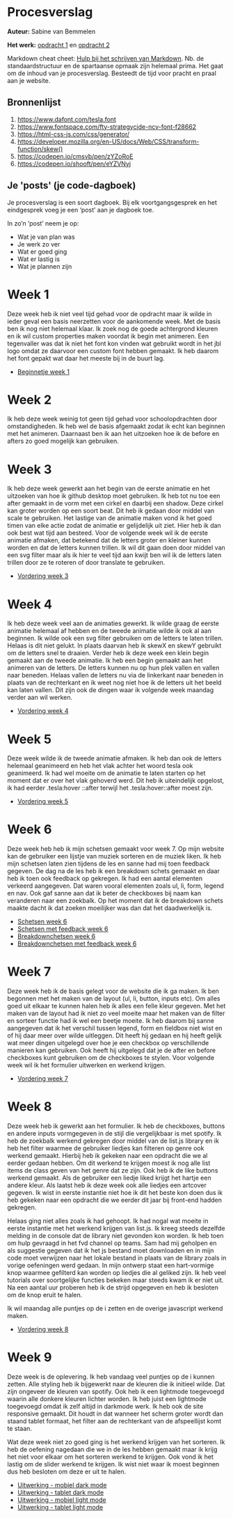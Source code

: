 # Procesverslag
**Auteur:** Sabine van Bemmelen

**Het werk:** [opdracht 1](opdracht1/index.html) en [opdracht 2](opdracht2/index.html)


Markdown cheat cheet: [Hulp bij het schrijven van Markdown](https://github.com/adam-p/markdown-here/wiki/Markdown-Cheatsheet). Nb. de standaardstructuur en de spartaanse opmaak zijn helemaal prima. Het gaat om de inhoud van je procesverslag. Besteedt de tijd voor pracht en praal aan je website.



## Bronnenlijst
1. https://www.dafont.com/tesla.font
2. https://www.fontspace.com/fty-strategycide-ncv-font-f28662
3. https://html-css-js.com/css/generator/
4. https://developer.mozilla.org/en-US/docs/Web/CSS/transform-function/skew()
5. https://codepen.io/cmsvb/pen/zYZoRoE
6. https://codepen.io/shooft/pen/eYZVNyj



## Je 'posts' (je code-dagboek)

Je procesverslag is een soort dagboek.
Bij elk voortgangsgesprek en het eindgesprek voeg je een ‘post’ aan je dagboek toe.

In zo’n ‘post’ neem je op:
- Wat je van plan was
- Je werk zo ver
- Wat er goed ging
- Wat er lastig is
- Wat je plannen zijn

# Week 1

Deze week heb ik niet veel tijd gehad voor de opdracht maar ik wilde in ieder geval een basis neerzetten voor de aankomende week. Met de basis ben ik nog niet helemaal klaar. Ik zoek nog de goede achtergrond kleuren en ik wil custom properties maken voordat ik begin met animeren. Een tegenvaller was dat ik niet het font kon vinden wat gebruikt wordt in het jbl logo omdat ze daarvoor een custom font hebben gemaakt. Ik heb daarom het font gepakt wat daar het meeste bij in de buurt lag.


- [Beginnetje week 1](opdracht2/images/week1.png)

# Week 2

Ik heb deze week weinig tot geen tijd gehad voor schoolopdrachten door omstandigheden. Ik heb wel de basis afgemaakt zodat ik echt kan beginnen met het animeren. Daarnaast ben ik aan het uitzoeken hoe ik de before en afters zo goed mogelijk kan gebruiken. 

# Week 3

Ik heb deze week gewerkt aan het begin van de eerste animatie en het uitzoeken van hoe ik github desktop moet gebruiken. Ik heb tot nu toe een after gemaakt in de vorm met een cirkel en daarbij een shadow. Deze cirkel kan groter worden op een soort beat. Dit heb ik gedaan door middel van scale te gebruiken. Het lastige van de animatie maken vond ik het goed timen van elke actie zodat de animatie er gelijdelijk uit ziet. Hier heb ik dan ook best wat tijd aan besteed. Voor de volgende week wil ik de eerste animatie afmaken, dat betekend dat de letters groter en kleiner kunnen worden en dat de letters kunnen trillen. Ik wil dit gaan doen door middel van een svg filter maar als ik hier te veel tijd aan kwijt ben wil ik de letters laten trillen door ze te roteren of door translate te gebruiken.

- [Vordering week 3](opdracht2/images/week3.png)

# Week 4

Ik heb deze week veel aan de animaties gewerkt. Ik wilde graag de eerste animatie helemaal af hebben en de tweede animatie wilde ik ook al aan beginnen. Ik wilde ook een svg filter gebruiken om de letters te laten trillen. Helaas is dit niet gelukt. In plaats daarvan heb ik skewX en skewY gebruikt om de letters snel te draaien. Verder heb ik deze week een klein begin gemaakt aan de tweede animatie. Ik heb een begin gemaakt aan het animeren van de letters. De letters kunnen nu op hun plek vallen en vallen naar beneden. Helaas vallen de letters nu via de linkerkant naar beneden in plaats van de rechterkant en ik weet nog niet hoe ik de letters uit het beeld kan laten vallen. Dit zijn ook de dingen waar ik volgende week maandag verder aan wil werken.

- [Vordering week 4](opdracht2/images/week4.png)

# Week 5

Deze week wilde ik de tweede animatie afmaken. Ik heb dan ook de letters helemaal geanimeerd en heb het vlak achter het woord tesla ook geanimeerd. Ik had wel moeite om de animatie te laten starten op het moment dat er over het vlak gehoverd werd. Dit heb ik uiteindelijk opgelost, ik had eerder .tesla:hover ::after terwijl het .tesla:hover::after moest zijn. 

- [Vordering week 5](opdracht2/images/week5.png)

# Week 6

Deze week heb heb ik mijn schetsen gemaakt voor week 7. Op mijn website kan de gebruiker een lijstje van muziek sorteren en de muziek liken. Ik heb mijn schetsen laten zien tijdens de les en sanne had mij toen feedback gegeven. De dag na de les heb ik een breakdown schets gemaakt en daar heb ik toen ook feedback op gekregen. Ik had een aantal elementen verkeerd aangegeven. Dat waren vooral elementen zoals ul, li, form, legend en nav. Ook gaf sanne aan dat ik beter de checkboxes bij naam kan veranderen naar een zoekbalk. Op het moment dat ik de breakdown schets maakte dacht ik dat zoeken moeilijker was dan dat het daadwerkelijk is.

- [Schetsen week 6](opdracht2/images/week6.1.png)
- [Schetsen met feedback week 6](opdracht2/images/week6.2.png)
- [Breakdownchetsen week 6](opdracht2/images/week6.3.png)
- [Breakdownchetsen met feedback week 6](opdracht2/images/week6.4.png)

# Week 7

Deze week heb ik de basis gelegt voor de website die ik ga maken. Ik ben begonnen met het maken van de layout (ul, li, button, inputs etc). Om alles goed uit elkaar te kunnen halen heb ik alles een felle kleur gegeven. Met het maken van de layout had ik niet zo veel moeite maar het maken van de filter en sorteer functie had ik wel een beetje moeite. Ik heb daarom bij sanne aangegeven dat ik het verschil tussen legend, form en fieldbox niet wist en of hij daar meer over wilde uitleggen. Dit heeft hij gedaan en hij heeft gelijk wat meer dingen uitgelegd over hoe je een checkbox op verschillende manieren kan gebruiken. Ook heeft hij uitgelegd dat je de after en before checkboxes kunt gebruiken om de checkboxes te stylen.
Voor volgende week wil ik het formulier uitwerken en werkend krijgen.

- [Vordering week 7](opdracht2/images/week7.png)

# Week 8

Deze week heb ik gewerkt aan het formulier. Ik heb de checkboxes, buttons en andere inputs vormgegeven in de stijl die vergelijkbaar is met spotify. Ik heb de zoekbalk werkend gekregen door middel van de list.js library en ik heb het filter waarmee de gebruiker liedjes kan filteren op genre ook werkend gemaakt. Hierbij heb ik gekeken naar een opdracht die we al eerder gedaan hebben. Om dit werkend te krijgen moest ik nog alle list items de class geven van het genre dat ze zijn. Ook heb ik de like buttons werkend gemaakt. Als de gebruiker een liedje liked krijgt het hartje een andere kleur. Als laatst heb ik deze week ook alle liedjes een artcover gegeven. Ik wist in eerste instantie niet hoe ik dit het beste kon doen dus ik heb gekeken naar een opdracht die we eerder dit jaar bij front-end hadden gekregen.

Helaas ging niet alles zoals ik had gehoopt. Ik had nogal wat moeite in eerste instantie met het werkend krijgen van list.js. Ik kreeg steeds dezelfde melding in de console dat de library niet gevonden kon worden. Ik heb toen om hulp gevraagd in het fvd channel op teams. Sam had mij geholpen en als suggestie gegeven dat ik het js bestand moet downloaden en in mijn code moet verwijzen naar het lokale bestand in plaats van de library zoals in vorige oefeningen werd gedaan.
In mijn ontwerp staat een hart-vormige knop waarmee gefilterd kan worden op liedjes die al geliked zijn. Ik heb veel tutorials over soortgelijke functies bekeken maar steeds kwam ik er niet uit. Na een aantal uur proberen heb ik de strijd opgegeven en heb ik besloten om de knop eruit te halen.

Ik wil maandag alle puntjes op de i zetten en de overige javascript werkend maken.

- [Vordering week 8](opdracht2/images/week8.mov)

# Week 9

Deze week is de oplevering. Ik heb vandaag veel puntjes op de i kunnen zetten. Alle styling heb ik bijgewerkt naar de kleuren die ik initieel wilde. Dat zijn ongeveer de kleuren van spotify. Ook heb ik een lightmode toegevoegd waarin alle donkere kleuren lichter worden. Ik heb juist een lightmode toegevoegd omdat ik zelf altijd in darkmode werk. Ik heb ook de site responsive gemaakt. Dit houdt in dat wanneer het scherm groter wordt dan staand tablet formaat, het filter aan de rechterkant van de afspeellijst komt te staan.

Wat deze week niet zo goed ging is het werkend krijgen van het sorteren. Ik heb de oefening nagedaan die we in de les hebben gemaakt maar ik krijg het niet voor elkaar om het sorteren werkend te krijgen. Ook vond ik het lastig om de slider werkend te krijgen. Ik wist niet waar ik moest beginnen dus heb besloten om deze er uit te halen.

- [Uitwerking - mobiel dark mode](opdracht2/images/week9-dark-mobile-filter.png)
- [Uitwerking - tablet dark mode](opdracht2/images/week9-dark-tablet.png)
- [Uitwerking - mobiel light mode](opdracht2/images/week9-light-mobile.png)
- [Uitwerking - tablet light mode](opdracht2/images/week9-light-tablet.png)